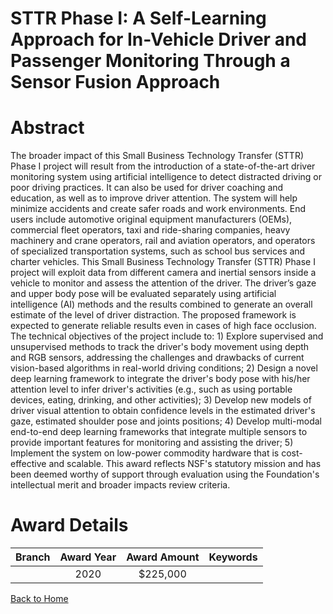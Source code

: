 
STTR Phase I: A Self-Learning Approach for In-Vehicle Driver and Passenger Monitoring Through a Sensor Fusion Approach
======================================================================================================================

# Abstract


The broader impact of this Small Business Technology Transfer (STTR) Phase I project will result from the introduction of a state-of-the-art driver monitoring system using artificial intelligence to detect distracted driving or poor driving practices. It can also be used for driver coaching and education, as well as to improve driver attention. The system will help minimize accidents and create safer roads and work environments. End users include automotive original equipment manufacturers (OEMs), commercial fleet operators, taxi and ride-sharing companies, heavy machinery and crane operators, rail and aviation operators, and operators of specialized transportation systems, such as school bus services and charter vehicles. This Small Business Technology Transfer (STTR) Phase I project will exploit data from different camera and inertial sensors inside a vehicle to monitor and assess the attention of the driver. The driver’s gaze and upper body pose will be evaluated separately using artificial intelligence (AI) methods and the results combined to generate an overall estimate of the level of driver distraction. The proposed framework is expected to generate reliable results even in cases of high face occlusion. The technical objectives of the project include to: 1) Explore supervised and unsupervised methods to track the driver's body movement using depth and RGB sensors, addressing the challenges and drawbacks of current vision-based algorithms in real-world driving conditions; 2) Design a novel deep learning framework to integrate the driver's body pose with his/her attention level to infer driver's activities (e.g., such as using portable devices, eating, drinking, and other activities); 3) Develop new models of driver visual attention to obtain confidence levels in the estimated driver's gaze, estimated shoulder pose and joints positions; 4) Develop multi-modal end-to-end deep learning frameworks that integrate multiple sensors to provide important features for monitoring and assisting the driver; 5) Implement the system on low-power commodity hardware that is cost-effective and scalable. This award reflects NSF's statutory mission and has been deemed worthy of support through evaluation using the Foundation's intellectual merit and broader impacts review criteria.  

# Award Details

|Branch|Award Year|Award Amount|Keywords|
| :---: | :---: | :---: | :---: |
||2020|$225,000||
  
  


[Back to Home](https://github.com/chrischow/dod_sbir_awards/Reports/JT/#569)